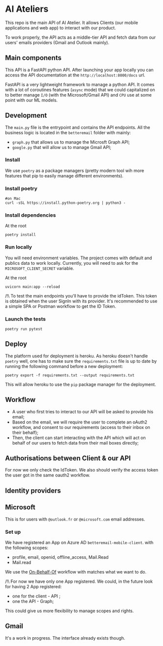 
# AI Ateliers

This repo is the main API of AI Atelier. It allows Clients (our mobile applications and web app) to interact with our product. 

To work properly, the API acts as a middle-tier API and fetch data from our users' emails providers (Gmail and Outlook mainly).

## Main components

This API is a FastAPI python API. After launching your app locally you can access the API documentation at the `http://localhost:8000/docs` url.

FastAPI is a very lightweight framework to manage a python API. It comes with a lot of coroutines features (`async` mode) that we could capitalized on to better manage `I/O` (with the Microsoft/Gmail API) and `CPU` use at some point with our ML models.

## Development

The `main.py` file is the entrypoint and contains the API endpoints. 
All the business logic is located in the `betteremail` folder with mainly: 

- `graph.py` that allows us to manage the Microsft Graph API;
- `google.py` that will allow us to manage Gmail API;


### Install

We use `poetry` as a package managers (pretty modern tool wih more features that pip to easily manage different environments). 

### Install poetry

```
#on Mac
curl -sSL https://install.python-poetry.org | python3 -
```

### Install dependencies

At the root
```
poetry install
```

### Run locally

You will need environment variables. The project comes with default and publics data to work locally. Currently, you will need to ask for the `MICROSOFT_CLIENT_SECRET` variable.

At the root
```
uvicorn main:app --reload
```

/!\ To test the main endpoints you'll have to provide the idToken. This token is obtained when the user SignIn with its provider. It's recommended to use a simple SPA or Postman workflow to get the ID Token.

### Launch the tests

```
poetry run pytest
```

## Deploy

The platform used for deployment is heroku. As heroku doesn't handle `poetry` well, one has to make sure the `requirements.txt` file is up to date by running the following command before a new deployment: 

```
poetry export -f requirements.txt --output requirements.txt
```

This will allow heroku to use the `pip` package manager for the deployment.

## Workflow

- A user who first tries to interact to our API will be asked to provide his email;
- Based on the email, we will require the user to complete an oAuth2 workflow, and consent to our requirements (access to their inbox on their behalf);
- Then, the client can start interacting with the API which will act on behalf of our users to fetch data from their mail boxes directly;

## Authorisations between Client & our API

For now we only check the IdToken. We also should verify the access token the user got in the same oauth2 workflow.

## Identity providers

## Microsoft

This is for users with `@outlook.fr` or `@microsoft.com` email addresses.

### Set up

We have registered an App on Azure AD `betteremail-mobile-client`.
with the following scopes: 

- profile, email, openid, offline_access, Mail.Read
- Mail.read

We use the [On-Behalf-Of](https://learn.microsoft.com/en-us/azure/active-directory/develop/v2-oauth2-on-behalf-of-flow) workflow with matches what we want to do.

/!\ For now we have only one App registered. We could, in the future look for having 2 App registered:

- one for the client - API ;
- one the API - Graph;

This could give us more flexibility to manage scopes and rights.

## Gmail

It's a work in progress. The interface already exists though.
